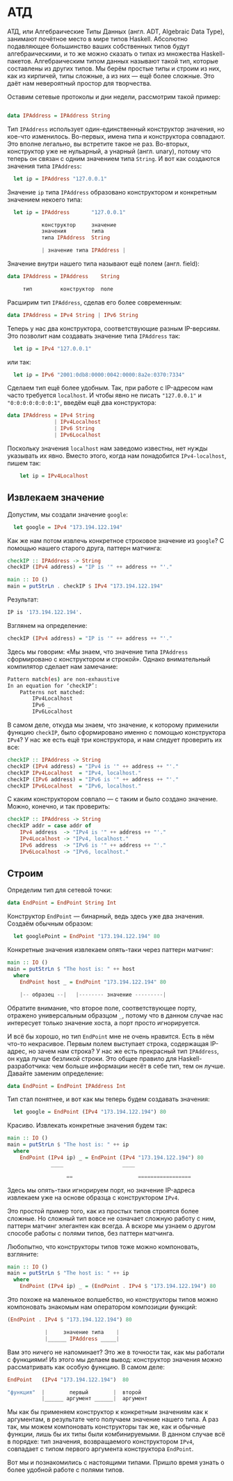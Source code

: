 # АТД

АТД, или Алгебраические Типы Данных (англ. ADT, Algebraic Data Type), занимают почётное место в мире типов Haskell. Абсолютно подавляющее большинство ваших собственных типов будут алгебраическими, и то же можно сказать о типах из множества Haskell-пакетов. Алгебраическим типом данных называют такой тип, которые составлены из других типов. Мы берём простые типы и строим из них, как из кирпичей, типы сложные, а из них &mdash; ещё более сложные. Это даёт нам невероятный простор для творчества.

Оставим сетевые протоколы и дни недели, рассмотрим такой пример:

```haskell

data IPAddress = IPAddress String

```

Тип `IPAddress` использует один-единственный конструктор значения, но кое-что изменилось. Во-первых, имена типа и конструктора совпадают. Это вполне легально, вы встретите такое не раз. Во-вторых, конструктор уже не нульарный, а унарный (англ. unary), потому что теперь он связан с одним значением типа `String`. И вот как создаются значения типа `IPAddress`:

```haskell
  let ip = IPAddress "127.0.0.1"
```

Значение `ip` типа `IPAddress` образовано конструктором и конкретным значением некоего типа:

```haskell
  let ip = IPAddress       "127.0.0.1"

           конструктор     значение
           значения        типа
           типа IPAddress  String

           | значение типа IPAddress |
```

Значение внутри нашего типа называют ещё полем (англ. field):

```haskell
data IPAddress = IPAddress    String

     тип         конструктор  поле
```

Расширим тип `IPAddress`, сделав его более современным:

```haskell
data IPAddress = IPv4 String | IPv6 String
```

Теперь у нас два конструктора, соответствующие разным IP-версиям. Это позволит нам создавать значение типа `IPAddress` так:

```haskell
  let ip = IPv4 "127.0.0.1"
```

или так:

```haskell
  let ip = IPv6 "2001:0db8:0000:0042:0000:8a2e:0370:7334"
```

Сделаем тип ещё более удобным. Так, при работе с IP-адресом нам часто требуется `localhost`. И чтобы явно не писать `"127.0.0.1"` и `"0:0:0:0:0:0:0:1"`, введём ещё два конструктора:

```haskell
data IPAddress = IPv4 String
               | IPv4Localhost
               | IPv6 String
               | IPv6Localhost
```

Поскольку значения `localhost` нам заведомо известны, нет нужды указывать их явно. Вместо этого, когда нам понадобится `IPv4-localhost`, пишем так:

```haskell
    let ip = IPv4Localhost
```

## Извлекаем значение

Допустим, мы создали значение `google`:

```haskell
  let google = IPv4 "173.194.122.194"
```

Как же нам потом извлечь конкретное строковое значение из `google`? С помощью нашего старого друга, паттерн матчинга:

```haskell
checkIP :: IPAddress -> String
checkIP (IPv4 address) = "IP is '" ++ address ++ "'."

main :: IO ()
main = putStrLn . checkIP $ IPv4 "173.194.122.194"
```

Результат:

```bash
IP is '173.194.122.194'.
```

Взглянем на определение:

```haskell
checkIP (IPv4 address) = "IP is '" ++ address ++ "'."
```

Здесь мы говорим: &laquo;Мы знаем, что значение типа `IPAddress` сформировано с конструктором и строкой&raquo;. Однако внимательный компилятор сделает нам замечание:

```bash
Pattern match(es) are non-exhaustive
In an equation for ‘checkIP’:
    Patterns not matched:
        IPv4Localhost
        IPv6 _
        IPv6Localhost
```

В самом деле, откуда мы знаем, что значение, к которому применили функцию `checkIP`, было сформировано именно с помощью конструктора `IPv4`? У нас же есть ещё три конструктора, и нам следует проверить их все:

```haskell
checkIP :: IPAddress -> String
checkIP (IPv4 address) = "IPv4 is '" ++ address ++ "'."
checkIP IPv4Localhost  = "IPv4, localhost."
checkIP (IPv6 address) = "IPv6 is '" ++ address ++ "'."
checkIP IPv6Localhost  = "IPv6, localhost."
```

С каким конструктором совпало &mdash; с таким и было создано значение. Можно, конечно, и так проверить:

```haskell
checkIP :: IPAddress -> String
checkIP addr = case addr of
    IPv4 address  -> "IPv4 is '" ++ address ++ "'."
    IPv4Localhost -> "IPv4, localhost."
    IPv6 address  -> "IPv6 is '" ++ address ++ "'."
    IPv6Localhost -> "IPv6, localhost."
```

## Строим

Определим тип для сетевой точки:

```haskell
data EndPoint = EndPoint String Int
```

Конструктор `EndPoint` &mdash; бинарный, ведь здесь уже два значения. Создаём обычным образом:

```haskell
  let googlePoint = EndPoint "173.194.122.194" 80
```

Конкретные значения извлекаем опять-таки через паттерн матчинг:

```haskell
main :: IO ()
main = putStrLn $ "The host is: " ++ host
  where
    EndPoint host _ = EndPoint "173.194.122.194" 80

    |-- образец --|   |-------- значение ---------|
```

Обратите внимание, что второе поле, соответствующее порту, отражено универсальным образцом `_`, потому что в данном случае нас интересует только значение хоста, а порт просто игнорируется.

И всё бы хорошо, но тип `EndPoint` мне не очень нравится. Есть в нём что-то некрасивое. Первым полем выступает строка, содержащая IP-адрес, но зачем нам строка? У нас же есть прекрасный тип `IPAddress`, он куда лучше безликой строки. Это общее правило для Haskell-разработчика: чем больше информации несёт в себе тип, тем он лучше. Давайте заменим определение:

```haskell
data EndPoint = EndPoint IPAddress Int
```

Тип стал понятнее, и вот как мы теперь будем создавать значения:

```haskell
  let google = EndPoint (IPv4 "173.194.122.194") 80
```

Красиво. Извлекать конкретные значения будем так:

```haskell
main :: IO ()
main = putStrLn $ "The host is: " ++ ip
  where
    EndPoint (IPv4 ip) _ = EndPoint (IPv4 "173.194.122.194") 80
              ____                   ____

                   ==                     =================
```

Здесь мы опять-таки игнорируем порт, но значение IP-адреса извлекаем уже на основе образца с конструктором `IPv4`.

Это простой пример того, как из простых типов строятся более сложные. Но сложный тип вовсе не означает сложную работу с ним, паттерн матчинг элегантен как всегда. А вскоре мы узнаем о другом способе работы с полями типов, без паттерн матчинга.

Любопытно, что конструкторы типов тоже можно компоновать, взгляните:

```haskell
main :: IO ()
main = putStrLn $ "The host is: " ++ ip
  where
    EndPoint (IPv4 ip) _ = (EndPoint . IPv4 $ "173.194.122.194") 80
```

Это похоже на маленькое волшебство, но конструкторы типов можно компоновать знакомым нам оператором композиции функций:

```haskell
(EndPoint . IPv4 $ "173.194.122.194") 80

            |     значение типа    |
            |______ IPAddress _____|
```

Вам это ничего не напоминает? Это же в точности так, как мы работали с функциями! Из этого мы делаем вывод: конструктор значения можно рассматривать как особую функцию. В самом деле:

```haskell
EndPoint   (IPv4 "173.194.122.194")  80

"функция"  |        первый        |  второй
           |______ аргумент ______|  аргумент
```

Мы как бы применяем конструктор к конкретным значениям как к аргументам, в результате чего получаем значение нашего типа. А раз так, мы можем компоновать конструкторы так же, как и обычные функции, лишь бы их типы были комбинируемыми. В данном случае всё в порядке: тип значения, возвращаемого конструктором `IPv4`, совпадает с типом первого аргумента конструктора `EndPoint`.

Вот мы и познакомились с настоящими типами. Пришло время узнать о более удобной работе с полями типов.

